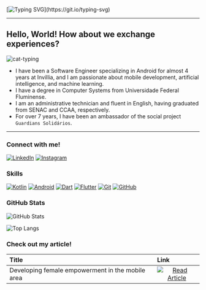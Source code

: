 [![Typing SVG](https://readme-typing-svg.herokuapp.com/?color=a37ade&size=40&center=true&vCenter=true&width=1000&lines=Hello!+My+name+is+Cintya+Gomes.;I'm+a+Software+Engineer.;Welcome+to+my+profile!)](https://git.io/typing-svg) 

---
## Hello, World! How about we exchange experiences?

![cat-typing](https://user-images.githubusercontent.com/89947341/197954598-ead79c61-2a6f-46f1-add3-3dda6355907c.gif)

- I have been a Software Engineer specializing in Android for almost 4 years at Invillia, and I am passionate about mobile development, artificial intelligence, and machine learning.
- I have a degree in Computer Systems from Universidade Federal Fluminense.
- I am an administrative technician and fluent in English, having graduated from SENAC and CCAA, respectively.
- For over 7 years, I have been an ambassador of the social project `Guardians Solidários`.
---

### Connect with me!

[![LinkedIn](https://img.shields.io/badge/-LinkedIn-000?style=for-the-badge&logo=linkedin&logoColor=30A3DC)](https://www.linkedin.com/in/cintyaggomes/)
[![Instagram](https://img.shields.io/badge/-Instagram-a37ade?style=for-the-badge)](https://www.instagram.com/gowithcintya/)

### Skills

[![Kotlin](https://img.shields.io/badge/kotlin-000?style=for-the-badge&logo=kotlin&logoColor=a37ade)](https://kotlinlang.org/docs/home.html)
[![Android](https://img.shields.io/badge/Android-000?style=for-the-badge&logo=android&logoColor=30A3DC)](https://developer.android.com/docs?hl=pt-br)
[![Dart](https://img.shields.io/badge/Dart-000?style=for-the-badge&logo=dart&logoColor=a37ade)](https://dart.dev/guides)
[![Flutter](https://img.shields.io/badge/Flutter-000?style=for-the-badge&logo=flutter&logoColor=30A3DC)](https://docs.flutter.dev/)
[![Git](https://img.shields.io/badge/Git-000?style=for-the-badge&logo=git&logoColor=a37ade)](https://git-scm.com/doc)
[![GitHub](https://img.shields.io/badge/GitHub-000?style=for-the-badge&logo=github&logoColor=30A3DC)](https://docs.github.com/)

### GitHub Stats

![GitHub Stats](https://github-readme-stats.vercel.app/api?username=gowithcintya&theme=transparent&bg_color=000&border_color=a37ade&show_icons=true&icon_color=a37ade&title_color=30A3DC&text_color=FFF)

![Top Langs](https://github-readme-stats-git-masterrstaa-rickstaa.vercel.app/api/top-langs/?username=gowithcintya&layout=compact&bg_color=000&border_color=a37ade&title_color=30A3DC&text_color=FFF)

### Check out my article!

<table>
  <thead>
    <tr align="left">
      <th>Title</th>
      <th>Link</th>
    </tr>
  </thead>
  <tbody align="left">
    <tr>
      <td>Developing female empowerment in the mobile area</td>
      <td align="center">
        <a href="https://www.linkedin.com/pulse/mulheres-setor-mobile-caminhos-para-evolu%C3%A7%C3%A3o-e-cintya-gomes-bavkf/?trackingId=eB2GpMcsTi%2BnaGvhoGRWvw%3D%3D">
           <img align="center" alt="Read Article" src="https://img.shields.io/badge/Read%20Article-a37ade?style=for-the-badge">
        </a>
      </td>
    </tr>
  </tbody>
  <tfoot></tfoot>
</table>
